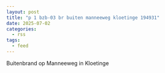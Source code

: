 ```yaml
---
layout: post
title: "p 1 bzb-03 br buiten manneeweg kloetinge 194931"
date: 2025-07-02
categories: 
  - rss
tags: 
  - feed
---
```


Buitenbrand op Manneeweg in Kloetinge
